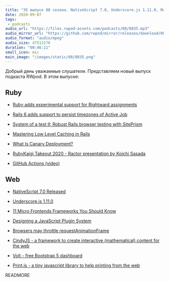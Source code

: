 ```yaml
---
title: "35 выпуск 08 сезона. NativeScript 7.0, Underscore.js 1.11.0, Ruby Rightward assignments, RubyKaigi Takeout 2020 и прочее"
date: 2020-09-07
tags:
 - podcasts
audio_url: "https://files.rwpod-assets.com/podcasts/08/0835.mp3"
audio_mirror_url: "https://github.com/rwpod/mirror/releases/download/08.35/0835.mp3"
audio_format: "audio/mpeg"
audio_size: 47513176
duration: "00:46:11"
small_icon: mic
main_image: "/images/static/08/0835.png"
---
```


Добрый день уважаемые слушатели. Представляем новый выпуск подкаста RWpod. В этом выпуске:

## Ruby

 - [Ruby adds experimental support for Rightward assignments](https://blog.saeloun.com/2020/08/31/ruby-adds-experimental-rightward-assignment)
 - [Rails 6 adds support to persist timezones of Active Job](https://blog.bigbinary.com/2020/09/01/rails-6-add-timezone-support-in-active-job.html)
 - [System of a test II: Robust Rails browser testing with SitePrism](https://evilmartians.com/chronicles/system-of-a-test-2-robust-rails-browser-testing-with-siteprism)


 - [Mastering Low Level Caching in Rails](https://www.honeybadger.io/blog/rails-low-level-caching/)
 - [What Is Canary Deployment?](https://semaphoreci.com/blog/what-is-canary-deployment)
 - [RubyKaigi Takeout 2020 - Ractor presentation by Koichi Sasada](https://www.youtube.com/watch?v=2ZcdiVSERuY&feature=youtu.be&t=473)
 - [GitHub Actions (video)](https://www.driftingruby.com/episodes/github-actions)

## Web

 - [NativeScript 7.0 Released](https://nativescript.org/blog/nativescript-7-announcement/)
 - [Underscore.js 1.11.0](https://underscorejs.org/#1.11.0)
 - [11 Micro Frontends Frameworks You Should Know](https://itnext.io/11-micro-frontends-frameworks-you-should-know-b66913b9cd20)


 - [Designing a JavaScript Plugin System](https://css-tricks.com/designing-a-javascript-plugin-system/)
 - [Browsers may throttle requestAnimationFrame](https://mattperry.is/writing-code/browsers-may-throttle-requestanimationframe-to-30fps)
 - [CindyJS - a framework to create interactive (mathematical) content for the web](https://cindyjs.org/)
 - [Volt - free Bootstrap 5 dashboard](https://demo.themesberg.com/volt/)
 - [Print.js - a tiny javascript library to help printing from the web](https://printjs.crabbly.com/)

READMORE
